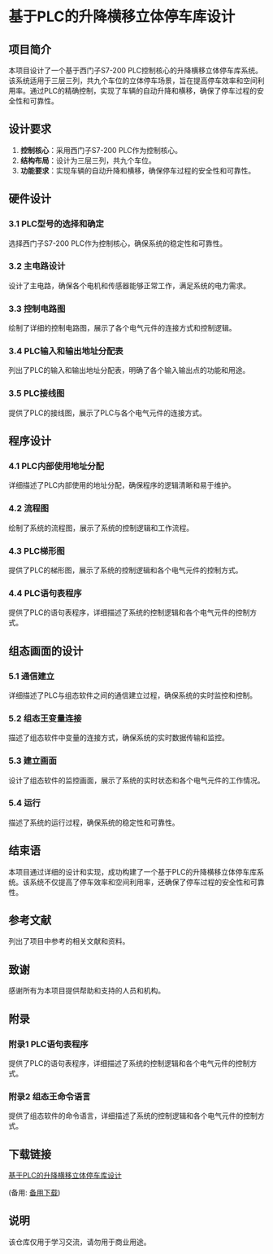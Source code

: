 # 基于PLC的升降横移立体停车库设计

## 项目简介

本项目设计了一个基于西门子S7-200 PLC控制核心的升降横移立体停车库系统。该系统适用于三层三列，共九个车位的立体停车场景，旨在提高停车效率和空间利用率。通过PLC的精确控制，实现了车辆的自动升降和横移，确保了停车过程的安全性和可靠性。

## 设计要求

1. **控制核心**：采用西门子S7-200 PLC作为控制核心。
2. **结构布局**：设计为三层三列，共九个车位。
3. **功能要求**：实现车辆的自动升降和横移，确保停车过程的安全性和可靠性。

## 硬件设计

### 3.1 PLC型号的选择和确定

选择西门子S7-200 PLC作为控制核心，确保系统的稳定性和可靠性。

### 3.2 主电路设计

设计了主电路，确保各个电机和传感器能够正常工作，满足系统的电力需求。

### 3.3 控制电路图

绘制了详细的控制电路图，展示了各个电气元件的连接方式和控制逻辑。

### 3.4 PLC输入和输出地址分配表

列出了PLC的输入和输出地址分配表，明确了各个输入输出点的功能和用途。

### 3.5 PLC接线图

提供了PLC的接线图，展示了PLC与各个电气元件的连接方式。

## 程序设计

### 4.1 PLC内部使用地址分配

详细描述了PLC内部使用的地址分配，确保程序的逻辑清晰和易于维护。

### 4.2 流程图

绘制了系统的流程图，展示了系统的控制逻辑和工作流程。

### 4.3 PLC梯形图

提供了PLC的梯形图，展示了系统的控制逻辑和各个电气元件的控制方式。

### 4.4 PLC语句表程序

提供了PLC的语句表程序，详细描述了系统的控制逻辑和各个电气元件的控制方式。

## 组态画面的设计

### 5.1 通信建立

详细描述了PLC与组态软件之间的通信建立过程，确保系统的实时监控和控制。

### 5.2 组态王变量连接

描述了组态软件中变量的连接方式，确保系统的实时数据传输和监控。

### 5.3 建立画面

设计了组态软件的监控画面，展示了系统的实时状态和各个电气元件的工作情况。

### 5.4 运行

描述了系统的运行过程，确保系统的稳定性和可靠性。

## 结束语

本项目通过详细的设计和实现，成功构建了一个基于PLC的升降横移立体停车库系统。该系统不仅提高了停车效率和空间利用率，还确保了停车过程的安全性和可靠性。

## 参考文献

列出了项目中参考的相关文献和资料。

## 致谢

感谢所有为本项目提供帮助和支持的人员和机构。

## 附录

### 附录1 PLC语句表程序

提供了PLC的语句表程序，详细描述了系统的控制逻辑和各个电气元件的控制方式。

### 附录2 组态王命令语言

提供了组态软件的命令语言，详细描述了系统的控制逻辑和各个电气元件的控制方式。

## 下载链接
[基于PLC的升降横移立体停车库设计](https://pan.quark.cn/s/1eebcc11025c) 

(备用: [备用下载](https://pan.baidu.com/s/1tFZiXsgBjNY8vyweh9rHxw?pwd=1234))

## 说明

该仓库仅用于学习交流，请勿用于商业用途。
